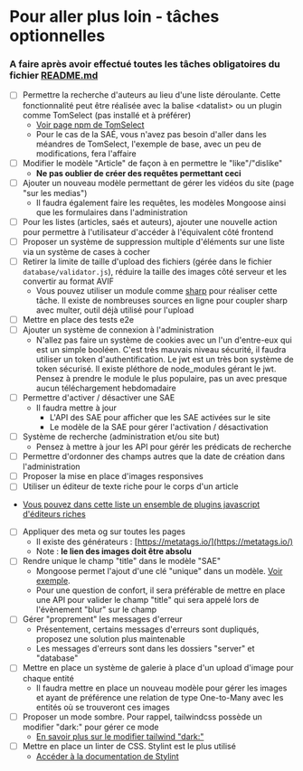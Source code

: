 # Pour aller plus loin - tâches optionnelles 
### A faire après avoir effectué toutes les tâches obligatoires du fichier [README.md](./README.md#tâches-à-effectuer)

- [ ] Permettre la recherche d'auteurs au lieu d'une liste déroulante. Cette fonctionnalité peut être réalisée avec la balise &lt;datalist> ou un plugin comme TomSelect (pas installé et à préférer)
    - [Voir page npm de TomSelect](https://www.npmjs.com/package/tom-select)
    - Pour le cas de la SAÉ, vous n'avez pas besoin d'aller dans les méandres de TomSelect, l'exemple de base, avec un peu de modifications, fera l'affaire
- [ ] Modifier le modèle "Article" de façon à en permettre le "like"/"dislike"
  - **Ne pas oublier de créer des requêtes permettant ceci**
- [ ] Ajouter un nouveau modèle permettant de gérer les vidéos du site (page "sur les medias")
  - Il faudra également faire les requêtes, les modèles Mongoose ainsi que les formulaires dans l'administration
- [ ] Pour les listes (articles, saés et auteurs), ajouter une nouvelle action pour permettre à l'utilisateur d'accéder à l'équivalent côté frontend
- [ ] Proposer un système de suppression multiple d'éléments sur une liste via un système de cases à cocher
- [ ] Retirer la limite de taille d'upload des fichiers (gérée dans le fichier `database/validator.js`), réduire la taille des images côté serveur et les convertir au format AVIF
  - Vous pouvez utiliser un module comme [sharp](https://www.npmjs.com/package/sharp) pour réaliser cette tâche. Il existe de nombreuses sources en ligne pour coupler sharp avec multer, outil déjà utilisé pour l'upload
- [ ] Mettre en place des tests e2e
- [ ] Ajouter un système de connexion à l'administration
  - N'allez pas faire un système de cookies avec un l'un d'entre-eux qui est un simple booléen. C'est très mauvais niveau sécurité, il faudra utiliser un token d'authentification. Le jwt est un très bon système de token sécurisé. Il existe pléthore de node_modules gérant le jwt. Pensez à prendre le module le plus populaire, pas un avec presque aucun téléchargement hebdomadaire
- [ ] Permettre d'activer / désactiver une SAE
  -  Il faudra mettre à jour 
     - L'API des SAE pour afficher que les SAE activées sur le site
     - Le modèle de la SAE pour gérer l'activation / désactivation
- [ ] Système de recherche (administration et/ou site but)
  - Pensez à mettre à jour les API pour gérér les prédicats de recherche
- [ ] Permettre d'ordonner des champs autres que la date de création dans l'administration
- [ ] Proposer la mise en place d'images responsives
- [ ] Utiliser un éditeur de texte riche pour le corps d'un article
- [Vous pouvez dans cette liste un ensemble de plugins javascript d'éditeurs riches](https://github.com/JefMari/awesome-wysiwyg-editors)
- [ ] Appliquer des meta og sur toutes les pages
    - Il existe des générateurs : [https://metatags.io/](https://metatags.io/)
    - Note : **le lien des images doit être absolu**
- [ ] Rendre unique le champ "title" dans le modèle "SAE"
  - Mongoose permet l'ajout d'une clé "unique" dans un modèle. [Voir exemple](https://mongoosejs.com/docs/api/schematype.html#SchemaType.prototype.unique()).
  - Pour une question de confort, il sera préférable de mettre en place une API pour valider le champ "title" qui sera appelé lors de l'évènement "blur" sur le champ
- [ ] Gérer "proprement" les messages d'erreur
    - Présentement, certains messages d'erreurs sont dupliqués, proposez une solution plus maintenable
    - Les messages d'erreurs sont dans les dossiers "server" et "database"
- [ ] Mettre en place un système de galerie à place d'un upload d'image pour chaque entité
  - Il faudra mettre en place un nouveau modèle pour gérer les images et ayant de préférence une relation de type One-to-Many avec les entités où se trouveront ces images
- [ ] Proposer un mode sombre. Pour rappel, tailwindcss possède un modifier "dark:" pour gérer ce mode
  - [En savoir plus sur le modifier tailwind "dark:"](https://tailwindcss.com/docs/dark-mode)
- [ ] Mettre en place un linter de CSS. Stylint est le plus utilisé
  - [Accéder à la documentation de Stylint](https://github.com/stylelint/stylelint/tree/main)
